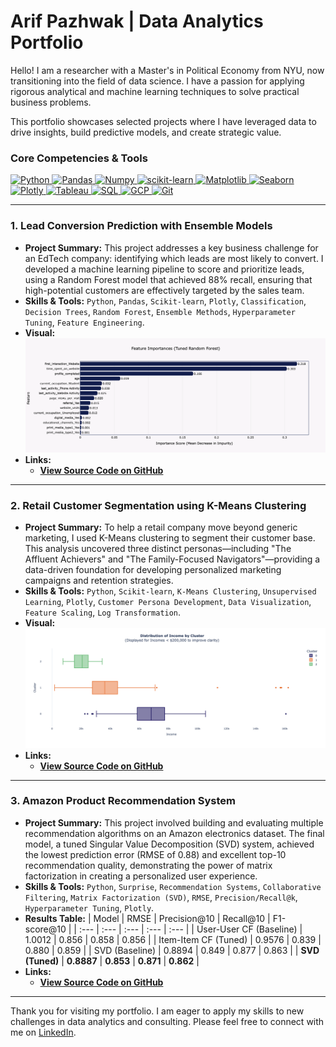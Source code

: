 # Arif Pazhwak | Data Analytics Portfolio

Hello! I am a researcher with a Master's in Political Economy from NYU, now transitioning into the field of data science. I have a passion for applying rigorous analytical and machine learning techniques to solve practical business problems. 

This portfolio showcases selected projects where I have leveraged data to drive insights, build predictive models, and create strategic value.

### Core Competencies & Tools
<p align="left">
  <a href="https://www.python.org" target="_blank" rel="noreferrer"> <img src="https://img.shields.io/badge/Python-3776AB?style=for-the-badge&logo=python&logoColor=white" alt="Python"/> </a>
  <a href="https://pandas.pydata.org/" target="_blank" rel="noreferrer"> <img src="https://img.shields.io/badge/Pandas-150458?style=for-the-badge&logo=pandas&logoColor=white" alt="Pandas"/> </a>
  <a href="https://numpy.org/" target="_blank" rel="noreferrer"> <img src="https://img.shields.io/badge/Numpy-013243?style=for-the-badge&logo=numpy&logoColor=white" alt="Numpy"/> </a>
  <a href="https://scikit-learn.org/" target="_blank" rel="noreferrer"> <img src="https://img.shields.io/badge/scikit--learn-F7931A?style=for-the-badge&logo=scikit-learn&logoColor=white" alt="scikit-learn"/> </a>
  <a href="https://matplotlib.org/" target="_blank" rel="noreferrer"> <img src="https://img.shields.io/badge/Matplotlib-313131?style=for-the-badge&logo=matplotlib&logoColor=white" alt="Matplotlib"/> </a>
  <a href="https://seaborn.pydata.org/" target="_blank" rel="noreferrer"> <img src="https://img.shields.io/badge/Seaborn-34495E?style=for-the-badge&logo=seaborn&logoColor=white" alt="Seaborn"/> </a>
  <a href="https://plotly.com/" target="_blank" rel="noreferrer"> <img src="https://img.shields.io/badge/Plotly-3F4F75?style=for-the-badge&logo=plotly&logoColor=white" alt="Plotly"/> </a>
  <a href="https://www.tableau.com/" target="_blank" rel="noreferrer"> <img src="https://img.shields.io/badge/Tableau-E97627?style=for-the-badge&logo=tableau&logoColor=white" alt="Tableau"/> </a>
  <a href="https://www.postgresql.org" target="_blank" rel="noreferrer"> <img src="https://img.shields.io/badge/SQL (PostgreSQL)-4169E1?style=for-the-badge&logo=postgresql&logoColor=white" alt="SQL"/> </a>
  <a href="https://cloud.google.com/" target="_blank" rel="noreferrer"> <img src="https://img.shields.io/badge/Google_Cloud-4285F4?style=for-the-badge&logo=google-cloud&logoColor=white" alt="GCP"/> </a>
  <a href="https://git-scm.com/" target="_blank" rel="noreferrer"> <img src="https://img.shields.io/badge/Git-F05032?style=for-the-badge&logo=git&logoColor=white" alt="Git"/> </a>
</p>

---

### 1. Lead Conversion Prediction with Ensemble Models

* **Project Summary:** This project addresses a key business challenge for an EdTech company: identifying which leads are most likely to convert. I developed a machine learning pipeline to score and prioritize leads, using a Random Forest model that achieved 88% recall, ensuring that high-potential customers are effectively targeted by the sales team.
* **Skills & Tools:** `Python`, `Pandas`, `Scikit-learn`, `Plotly`, `Classification`, `Decision Trees`, `Random Forest`, `Ensemble Methods`, `Hyperparameter Tuning`, `Feature Engineering`.
* **Visual:**
    ![Feature Importance Plot showing top predictors of lead conversion](./images/lead_conversion_feature_importance.png)
* **Links:**
    * **[View Source Code on GitHub](https://github.com/arifpazhwak/lead-conversion-prediction-ensemble)**

---

### 2. Retail Customer Segmentation using K-Means Clustering

* **Project Summary:** To help a retail company move beyond generic marketing, I used K-Means clustering to segment their customer base. This analysis uncovered three distinct personas—including "The Affluent Achievers" and "The Family-Focused Navigators"—providing a data-driven foundation for developing personalized marketing campaigns and retention strategies.
* **Skills & Tools:** `Python`, `Scikit-learn`, `K-Means Clustering`, `Unsupervised Learning`, `Plotly`, `Customer Persona Development`, `Data Visualization`, `Feature Scaling`, `Log Transformation`.
* **Visual:**
    ![Box plot showing the distribution of income by customer segment](./images/retail_segmentation_income_cluster.png)
* **Links:**
    * **[View Source Code on GitHub](https://github.com/arifpazhwak/customer-segmentation-retail-project)**

---

### 3. Amazon Product Recommendation System

* **Project Summary:** This project involved building and evaluating multiple recommendation algorithms on an Amazon electronics dataset. The final model, a tuned Singular Value Decomposition (SVD) system, achieved the lowest prediction error (RMSE of 0.88) and excellent top-10 recommendation quality, demonstrating the power of matrix factorization in creating a personalized user experience.
* **Skills & Tools:** `Python`, `Surprise`, `Recommendation Systems`, `Collaborative Filtering`, `Matrix Factorization (SVD)`, `RMSE`, `Precision/Recall@k`, `Hyperparameter Tuning`, `Plotly`.
* **Results Table:**
    | Model | RMSE | Precision@10 | Recall@10 | F1-score@10 |
    | :--- | :--- | :--- | :--- | :--- |
    | User-User CF (Baseline) | 1.0012 | 0.856 | 0.858 | 0.856 |
    | Item-Item CF (Tuned) | 0.9576 | 0.839 | 0.880 | 0.859 |
    | SVD (Baseline) | 0.8894 | 0.849 | 0.877 | 0.863 |
    | **SVD (Tuned)** | **0.8887** | **0.853** | **0.871** | **0.862** |
* **Links:**
    * **[View Source Code on GitHub](https://github.com/arifpazhwak/Amazon_Recommendation_System)**

---

Thank you for visiting my portfolio. I am eager to apply my skills to new challenges in data analytics and consulting. Please feel free to connect with me on [LinkedIn](https://www.linkedin.com/in/arifpazhwak/).
